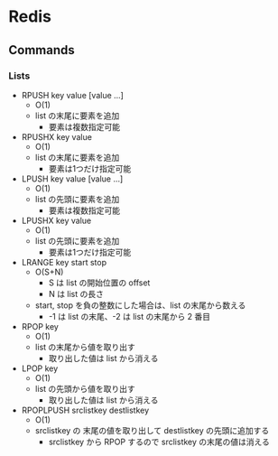 # Redis

## Commands

### Lists

- RPUSH key value [value ...]
    - O(1)
    - list の末尾に要素を追加
        - 要素は複数指定可能
- RPUSHX key value
    - O(1)
    - list の末尾に要素を追加
        - 要素は1つだけ指定可能
- LPUSH key value [value ...]
    - O(1)
    - list の先頭に要素を追加
        - 要素は複数指定可能
- LPUSHX key value
    - O(1)
    - list の先頭に要素を追加
        - 要素は1つだけ指定可能
- LRANGE key start stop
    - O(S+N)
        - S は list の開始位置の offset
        - N は list の長さ
    - start, stop を負の整数にした場合は、list の末尾から数える
        - -1 は list の末尾、-2 は list の末尾から 2 番目
- RPOP key
    - O(1)
    - list の末尾から値を取り出す
        - 取り出した値は list から消える
- LPOP key
    - O(1)
    - list の先頭から値を取り出す
        - 取り出した値は list から消える
- RPOPLPUSH srclistkey destlistkey
    - O(1)
    - srclistkey の 末尾の値を取り出して destlistkey の先頭に追加する
        - srclistkey から RPOP するので srclistkey の末尾の値は消える
